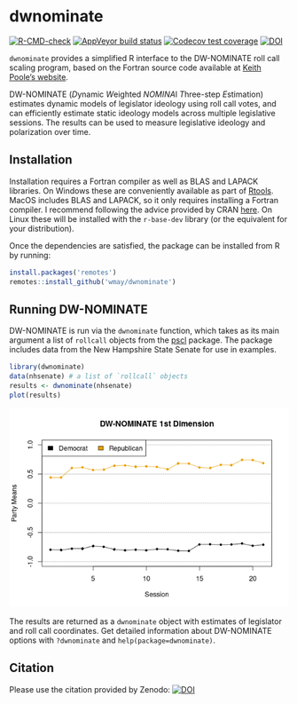 
<!-- README.md is generated from README.Rmd. Please edit that file -->

# dwnominate

[![R-CMD-check](https://github.com/wmay/dwnominate/workflows/R-CMD-check/badge.svg)](https://github.com/wmay/dwnominate/actions)
[![AppVeyor build
status](https://ci.appveyor.com/api/projects/status/github/wmay/dwnominate?branch=master&svg=true)](https://ci.appveyor.com/project/wmay/dwnominate)
[![Codecov test
coverage](https://codecov.io/gh/wmay/dwnominate/branch/master/graph/badge.svg)](https://codecov.io/gh/wmay/dwnominate?branch=master)
[![DOI](https://zenodo.org/badge/48529209.svg)](https://zenodo.org/badge/latestdoi/48529209)

`dwnominate` provides a simplified R interface to the DW-NOMINATE roll
call scaling program, based on the Fortran source code available at
[Keith Poole’s website](https://legacy.voteview.com/dw-nominate.htm).

DW-NOMINATE (*D*ynamic *W*eighted *NOMINA*l *T*hree-step *E*stimation)
estimates dynamic models of legislator ideology using roll call votes,
and can efficiently estimate static ideology models across multiple
legislative sessions. The results can be used to measure legislative
ideology and polarization over time.

## Installation

Installation requires a Fortran compiler as well as BLAS and LAPACK
libraries. On Windows these are conveniently available as part of
[Rtools](https://cran.r-project.org/bin/windows/Rtools/). MacOS includes
BLAS and LAPACK, so it only requires installing a Fortran compiler. I
recommend following the advice provided by CRAN
[here](https://cran.r-project.org/bin/macosx/tools/). On Linux these
will be installed with the `r-base-dev` library (or the equivalent for
your distribution).

Once the dependencies are satisfied, the package can be installed from R
by running:

``` r
install.packages('remotes')
remotes::install_github('wmay/dwnominate')
```

## Running DW-NOMINATE

DW-NOMINATE is run via the `dwnominate` function, which takes as its
main argument a list of `rollcall` objects from the
[pscl](https://cran.r-project.org/package=pscl) package. The package
includes data from the New Hampshire State Senate for use in examples.

``` r
library(dwnominate)
data(nhsenate) # a list of `rollcall` objects
results <- dwnominate(nhsenate)
plot(results)
```

![](man/figures/README-example-1.png)<!-- -->

The results are returned as a `dwnominate` object with estimates of
legislator and roll call coordinates. Get detailed information about
DW-NOMINATE options with `?dwnominate` and `help(package=dwnominate)`.

## Citation

Please use the citation provided by Zenodo:
[![DOI](https://zenodo.org/badge/48529209.svg)](https://zenodo.org/badge/latestdoi/48529209)
